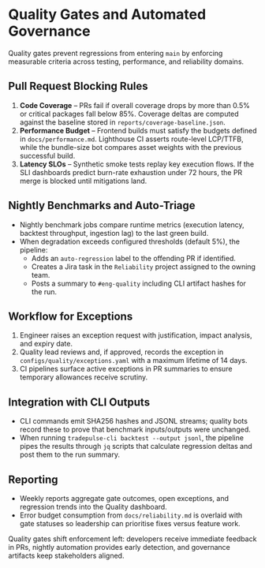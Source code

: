# Quality Gates and Automated Governance

Quality gates prevent regressions from entering `main` by enforcing measurable
criteria across testing, performance, and reliability domains.

## Pull Request Blocking Rules

1. **Code Coverage** – PRs fail if overall coverage drops by more than 0.5% or
   critical packages fall below 85%. Coverage deltas are computed against the
   baseline stored in `reports/coverage-baseline.json`.
2. **Performance Budget** – Frontend builds must satisfy the budgets defined in
   `docs/performance.md`. Lighthouse CI asserts route-level LCP/TTFB, while the
   bundle-size bot compares asset weights with the previous successful build.
3. **Latency SLOs** – Synthetic smoke tests replay key execution flows. If the
   SLI dashboards predict burn-rate exhaustion under 72 hours, the PR merge is
   blocked until mitigations land.

## Nightly Benchmarks and Auto-Triage

- Nightly benchmark jobs compare runtime metrics (execution latency, backtest
  throughput, ingestion lag) to the last green build.
- When degradation exceeds configured thresholds (default 5%), the pipeline:
  - Adds an `auto-regression` label to the offending PR if identified.
  - Creates a Jira task in the `Reliability` project assigned to the owning team.
  - Posts a summary to `#eng-quality` including CLI artifact hashes for the run.

## Workflow for Exceptions

1. Engineer raises an exception request with justification, impact analysis, and
   expiry date.
2. Quality lead reviews and, if approved, records the exception in
   `configs/quality/exceptions.yaml` with a maximum lifetime of 14 days.
3. CI pipelines surface active exceptions in PR summaries to ensure temporary
   allowances receive scrutiny.

## Integration with CLI Outputs

- CLI commands emit SHA256 hashes and JSONL streams; quality bots record these to
  prove that benchmark inputs/outputs were unchanged.
- When running `tradepulse-cli backtest --output jsonl`, the pipeline pipes the
  results through `jq` scripts that calculate regression deltas and post them to
  the run summary.

## Reporting

- Weekly reports aggregate gate outcomes, open exceptions, and regression trends
  into the Quality dashboard.
- Error budget consumption from `docs/reliability.md` is overlaid with gate
  statuses so leadership can prioritise fixes versus feature work.

Quality gates shift enforcement left: developers receive immediate feedback in
PRs, nightly automation provides early detection, and governance artifacts keep
stakeholders aligned.
